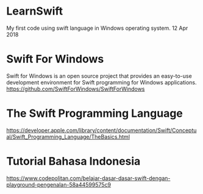# LearnSwift
My first code using swift language in Windows operating system. 12 Apr 2018

# Swift For Windows
Swift for Windows is an open source project that provides an easy-to-use development environment for Swift programming for Windows applications. https://github.com/SwiftForWindows/SwiftForWindows

# The Swift Programming Language
https://developer.apple.com/library/content/documentation/Swift/Conceptual/Swift_Programming_Language/TheBasics.html

# Tutorial Bahasa Indonesia
https://www.codepolitan.com/belajar-dasar-dasar-swift-dengan-playground-pengenalan-58a44599575c9

